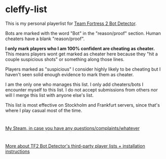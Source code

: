 # cleffy-list
This is my personal playerlist for [Team Fortress 2 Bot Detector](https://github.com/PazerOP/tf2_bot_detector). 

Bots are marked with the word "Bot" in the "reason/proof" section. Human cheaters have a blank "reason/proof".

**I only mark players who I am 100% confident are cheating as cheater.** This means players wont get marked as cheater here because they "hit a couple suspicious shots" or something along those lines. 

Players marked as "suspicious" I consider highly likely to be cheating but I haven't seen solid enough evidence to mark them as cheater.

I am the only one who manages this list. I only add cheaters/bots I encounter myself to this list. I do not accept submissions from others nor will I merge this list with anyone else's list.

This list is most effective on Stockholm and Frankfurt servers, since that's where I play casual most of the time.

#

[My Steam, in case you have any questions/complaints/whatever](https://steamcommunity.com/id/Cleffy/)

#
[More about TF2 Bot Detector's third-party player lists + installation instructions](https://github.com/PazerOP/tf2_bot_detector/wiki/Customization#third-party-player-lists-and-rules)
